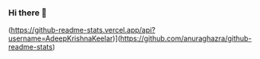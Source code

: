 ### Hi there 👋

<!--
**AdeepKrishnaKeelar/AdeepKrishnaKeelar** is a ✨ _special_ ✨ repository because its `README.md` (this file) appears on your GitHub profile.

Here are some ideas to get you started:

- 🔭 I’m currently working on ...
- 🌱 I’m currently learning ...
- 👯 I’m looking to collaborate on ...
- 🤔 I’m looking for help with ...
- 💬 Ask me about ...
- 📫 How to reach me: ...
- 😄 Pronouns: ...
- ⚡ Fun fact: ...
-->
(https://github-readme-stats.vercel.app/api?username=AdeepKrishnaKeelar)](https://github.com/anuraghazra/github-readme-stats)
